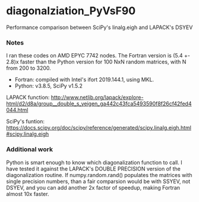 # diagonalziation_PyVsF90
Performance comparison between SciPy's linalg.eigh and LAPACK's DSYEV

### Notes
I ran these codes on AMD EPYC 7742 nodes. The Fortran version is (5.4 +- 2.8)x faster than the Python version for 100 NxN random matrices, with N from 200 to 3200.

- Fortran: compiled with Intel's ifort 2019.144.1, using MKL.
- Python: v3.8.5, SciPy v1.5.2

LAPACK function: http://www.netlib.org/lapack/explore-html/d2/d8a/group__double_s_yeigen_ga442c43fca5493590f8f26cf42fed4044.html

SciPy's funtion: https://docs.scipy.org/doc/scipy/reference/generated/scipy.linalg.eigh.html#scipy.linalg.eigh


### Additional work
Python is smart enough to know which diagonalization function to call. I have tested it against the LAPACK's DOUBLE PRECISION version of the diagonalization routine. If numpy.random.rand() populates the matrices with single precision numbers, than a fair comparsion would be with SSYEV, not DSYEV, and you can add another 2x factor of speedup, making Fortran almost 10x faster.

